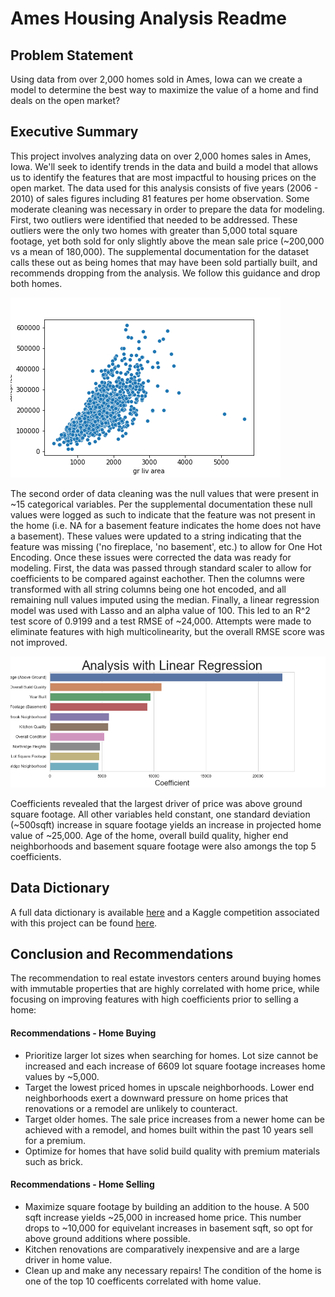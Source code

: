 # Ames Housing Analysis Readme

## Problem Statement

Using data from over 2,000 homes sold in Ames, Iowa can we create a model to determine the best way to maximize the value of a home and find deals on the open market?

## Executive Summary

This project involves analyzing data on over 2,000 homes sales in Ames, Iowa. We'll seek to identify trends in the data and build a model that allows us to identify the features that are most impactful to housing prices on the open market. The data used for this analysis consists of five years (2006 - 2010) of sales figures including 81 features per home observation. Some moderate cleaning was necessary in order to prepare the data for modeling. First, two outliers were identified that needed to be addressed. These outliers were the only two homes with greater than 5,000 total square footage, yet both sold for only slightly above the mean sale price (~200,000 vs a mean of 180,000). The supplemental documentation for the dataset calls these out as being homes that may have been sold partially built, and recommends dropping from the analysis. We follow this guidance and drop both homes. 

![Image](./charts/outliers.png)

The second order of data cleaning was the null values that were present in ~15 categorical variables. Per the supplemental documentation these null values were logged as such to indicate that the feature was not present in the home (i.e. NA for a basement feature indicates the home does not have a basement). These values were updated to a string indicating that the feature was missing ('no fireplace, 'no basement', etc.) to allow for One Hot Encoding. Once these issues were corrected the data was ready for modeling. First, the data was passed through standard scaler to allow for coefficients to be compared against eachother. Then the columns were transformed with all string columns being one hot encoded, and all remaining null values imputed using the median. Finally, a linear regression model was used with Lasso and an alpha value of 100. This led to an R^2 test score of 0.9199 and a test RMSE of ~24,000. Attempts were made to eliminate features with high multicolinearity, but the overall RMSE score was not improved.

![Image](./charts/coefficients.png)

Coefficients revealed that the largest driver of price was above ground square footage. All other variables held constant, one standard deviation (~500sqft) increase in square footage yields an increase in projected home value of ~25,000. Age of the home, overall build quality, higher end neighborhoods and basement square footage were also amongs the top 5 coefficients. 

## Data Dictionary

A full data dictionary is available [here](http://jse.amstat.org/v19n3/decock/DataDocumentation.txt) and a Kaggle competition associated with this project can be found [here](https://www.kaggle.com/c/dsir-907-project-2/leaderboard). 

## Conclusion and Recommendations

The recommendation to real estate investors centers around buying homes with immutable properties that are highly correlated with home price, while focusing on improving features with high coefficients prior to selling a home:

#### Recommendations - Home Buying

- Prioritize larger lot sizes when searching for homes. Lot size cannot be increased and each increase of 6609 lot square footage increases home values by ~5,000.
- Target the lowest priced homes in upscale neighborhoods. Lower end neighborhoods exert a downward pressure on home prices that renovations or a remodel are unlikely to counteract. 
- Target older homes. The sale price increases from a newer home can be achieved with a remodel, and homes built within the past 10 years sell for a premium.
- Optimize for homes that have solid build quality with premium materials such as brick. 

#### Recommendations - Home Selling

- Maximize square footage by building an addition to the house. A 500 sqft increase yields ~25,000 in increased home price. This number drops to ~10,000 for equivelant increases in basement sqft, so opt for above ground additions where possible. 
- Kitchen renovations are comparatively inexpensive and are a large driver in home value. 
- Clean up and make any necessary repairs! The condition of the home is one of the top 10 coefficents correlated with home value. 

